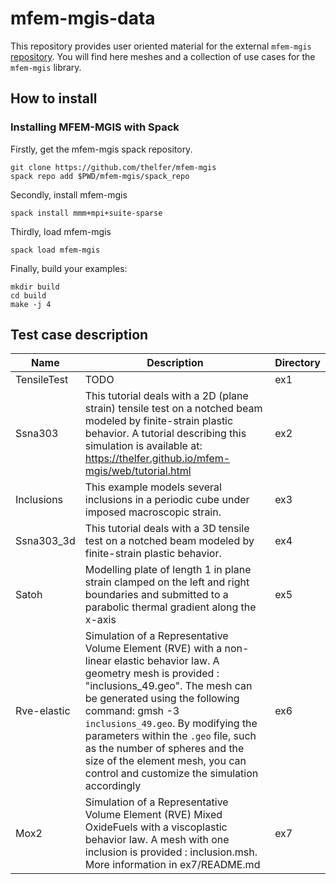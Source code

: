 # mfem-mgis-data

This repository provides user oriented material for the external `mfem-mgis` [repository](https://github.com/thelfer/mfem-mgis).
You will find here meshes and a collection of use cases for the `mfem-mgis` library.

## How to install

### Installing MFEM-MGIS with Spack

Firstly, get the mfem-mgis spack repository.

```
git clone https://github.com/thelfer/mfem-mgis
spack repo add $PWD/mfem-mgis/spack_repo
```

Secondly, install mfem-mgis

```
spack install mmm+mpi+suite-sparse
```

Thirdly, load mfem-mgis

```
spack load mfem-mgis
```

Finally, build your examples:

```
mkdir build
cd build
make -j 4
```

## Test case description

| Name | Description | Directory
|--|--|--|
| TensileTest | TODO | ex1 |
| Ssna303     | This tutorial deals with a 2D (plane strain) tensile test on a notched beam modeled by finite-strain plastic behavior. A tutorial describing this simulation is available at: https://thelfer.github.io/mfem-mgis/web/tutorial.html | ex2 |
| Inclusions  | This example models several inclusions in a periodic cube under imposed macroscopic strain. | ex3 |
| Ssna303_3d  | This tutorial deals with a 3D tensile test on a notched beam modeled by finite-strain plastic behavior. | ex4 |
| Satoh       | Modelling plate of length 1 in plane strain clamped on the left and right boundaries and submitted to a parabolic thermal gradient along the x-axis | ex5 |
| Rve-elastic | Simulation of a Representative Volume Element (RVE) with a non-linear elastic behavior law. A geometry mesh is provided : "inclusions_49.geo". The mesh can be generated using the following command: gmsh -3 `inclusions_49.geo`. By modifying the parameters within the `.geo` file, such as the number of spheres and the size of the element mesh, you can control and customize the simulation accordingly  | ex6 |
| Mox2        | Simulation of a Representative Volume Element (RVE) Mixed OxideFuels  with a viscoplastic behavior law. A mesh with one inclusion is provided : inclusion.msh. More information in ex7/README.md  | ex7 |

